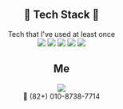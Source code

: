<div align="center">
  
## :gem: Tech Stack :gem:
  Tech that I've used at least once <br/>
<img src="https://img.shields.io/badge/Python-3766AB?style=flat-square&logo=Python&logoColor=white"/></a>
<img src="https://img.shields.io/badge/.NET-512BD4?style=flat-square&logo=>.NET&logoColor=white"/></a>
<img src="https://img.shields.io/badge/C++-00599C?style=flat-square&logo=C%2B%2B&logoColor=white"/></a>
<img src="https://img.shields.io/badge/Raspberry Pi-A22846?style=flat-square&logo=Raspberry Pi&logoColor=white"/></a>
<img src="https://img.shields.io/badge/Jupyter-F37626?style=flat-square&logo=Jupyter&logoColor=white"/></a>

## Me
<a href="jeenuk.chung@gmail.com"><img src="https://img.shields.io/badge/jeenuk.chung@gmail.com-EA4335?style=flat-square&logo=Gmail&logoColor=white&link=jeenuk.chung@gmail.com"/></a><br/>
:iphone: (82+) 010-8738-7714
</div>
